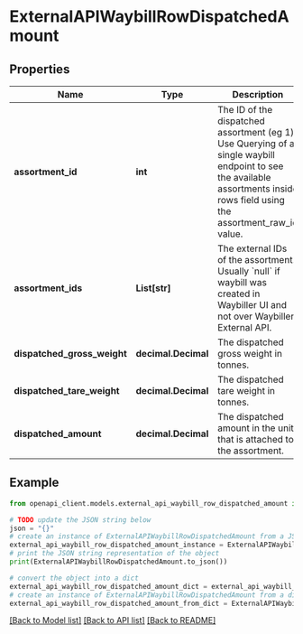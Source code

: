 # ExternalAPIWaybillRowDispatchedAmount


## Properties

Name | Type | Description | Notes
------------ | ------------- | ------------- | -------------
**assortment_id** | **int** | The ID of the dispatched assortment (eg 1). Use Querying of a single waybill endpoint to see the available assortments inside rows field using the assortment_raw_id value. | 
**assortment_ids** | **List[str]** | The external IDs of the assortment. Usually &#x60;null&#x60; if waybill was created in Waybiller UI and not over Waybiller External API. | [readonly] 
**dispatched_gross_weight** | **decimal.Decimal** | The dispatched gross weight in tonnes. | [optional] 
**dispatched_tare_weight** | **decimal.Decimal** | The dispatched tare weight in tonnes. | [optional] 
**dispatched_amount** | **decimal.Decimal** | The dispatched amount in the unit that is attached to the assortment. | [optional] 

## Example

```python
from openapi_client.models.external_api_waybill_row_dispatched_amount import ExternalAPIWaybillRowDispatchedAmount

# TODO update the JSON string below
json = "{}"
# create an instance of ExternalAPIWaybillRowDispatchedAmount from a JSON string
external_api_waybill_row_dispatched_amount_instance = ExternalAPIWaybillRowDispatchedAmount.from_json(json)
# print the JSON string representation of the object
print(ExternalAPIWaybillRowDispatchedAmount.to_json())

# convert the object into a dict
external_api_waybill_row_dispatched_amount_dict = external_api_waybill_row_dispatched_amount_instance.to_dict()
# create an instance of ExternalAPIWaybillRowDispatchedAmount from a dict
external_api_waybill_row_dispatched_amount_from_dict = ExternalAPIWaybillRowDispatchedAmount.from_dict(external_api_waybill_row_dispatched_amount_dict)
```
[[Back to Model list]](../README.md#documentation-for-models) [[Back to API list]](../README.md#documentation-for-api-endpoints) [[Back to README]](../README.md)



